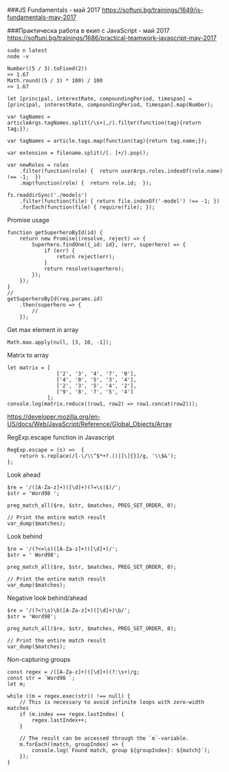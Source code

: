 ###JS Fundamentals - май 2017
https://softuni.bg/trainings/1649/js-fundamentals-may-2017

###Практическа работа в екип с JavaScript - май 2017
https://softuni.bg/trainings/1686/practical-teamwork-javascript-may-2017

```
sudo n latest
node -v
```

```
Number((5 / 3).toFixed(2))
>> 1.67
Math.round((5 / 3) * 100) / 100
>> 1.67
```

```
let [principal, interestRate, compoundingPeriod, timespan] = [principal, interestRate, compoundingPeriod, timespan].map(Number);

var tagNames = articleArgs.tagNames.split(/\s+|,/).filter(function(tag){return tag;});

var tagNames = article.tags.map(function(tag){return tag.name;});

var extension = filename.split(/[. ]+/).pop();

var newRoles = roles
    .filter(function(role) {  return userArgs.roles.indexOf(role.name) !== -1;  })
    .map(function(role) {  return role.id;  });

fs.readdirSync('./models')
	.filter(function(file) { return file.indexOf('-model') !== -1; })
	.forEach(function(file) { require(file); });

```

Promise usage
```
function getSuperheroById(id) {
    return new Promise((resolve, reject) => {
        Superhero.findOne({_id: id}, (err, superhero) => {
            if (err) {
                return reject(err);
            }
            return resolve(superhero);
        });
    });
}
//
getSuperheroById(req.params.id)
    .then(superhero => {
        //
    });
```

Get max element in array

`Math.max.apply(null, [3, 10, -1]);`

Matrix to array

```
let matrix = [
                ['2', '3', '4', '7', '0'],
                ['4', '0', '5', '3', '4'],
                ['2', '3', '5', '4', '2'],
                ['9', '8', '7', '5', '4']   
             ];
console.log(matrix.reduce((row1, row2) => row1.concat(row2)));
```

https://developer.mozilla.org/en-US/docs/Web/JavaScript/Reference/Global_Objects/Array

RegExp.escape function in Javascript

```
RegExp.escape = (s) =>  {
    return s.replace(/[-\/\\^$*+?.()|[\]{}]/g, '\\$&');
};
```

Look ahead

```
$re = '/([A-Za-z]+)([\d]+)(?=\s|$)/';
$str = 'Word98 ';

preg_match_all($re, $str, $matches, PREG_SET_ORDER, 0);

// Print the entire match result
var_dump($matches);
```

Look behind

```
$re = '/(?<=\s)([A-Za-z]+)([\d]+)/';
$str = ' Word98';

preg_match_all($re, $str, $matches, PREG_SET_ORDER, 0);

// Print the entire match result
var_dump($matches);
```

Negative look behind/ahead

```
$re = '/(?<!\s)\b([A-Za-z]+)([\d]+)\b/';
$str = 'Word98';

preg_match_all($re, $str, $matches, PREG_SET_ORDER, 0);

// Print the entire match result
var_dump($matches);
```

Non-capturing groups

```
const regex = /([A-Za-z]+)([\d]+)(?:\s+)/g;
const str = `Word98 `;
let m;

while ((m = regex.exec(str)) !== null) {
    // This is necessary to avoid infinite loops with zero-width matches
    if (m.index === regex.lastIndex) {
        regex.lastIndex++;
    }
    
    // The result can be accessed through the `m`-variable.
    m.forEach((match, groupIndex) => {
        console.log(`Found match, group ${groupIndex}: ${match}`);
    });
}
```

